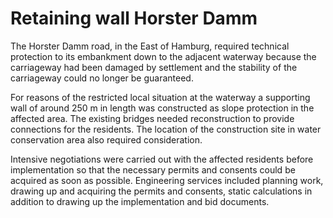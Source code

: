 # Retaining wall Horster Damm

The Horster Damm road, in the East of Hamburg, required technical 
protection to its embankment down to the adjacent waterway because the 
carriageway had been damaged by settlement and the stability of the 
carriageway could no longer be guaranteed.

For reasons of the restricted local situation at the waterway a 
supporting wall of around 250 m in length was constructed as slope 
protection in the affected area. The existing bridges needed 
reconstruction to provide connections for the residents. The location of
the construction site in water conservation area also required 
consideration.

Intensive negotiations were carried out with the affected residents 
before implementation so that the necessary permits and consents could 
be acquired as soon as possible. Engineering services included planning 
work, drawing up and acquiring the permits and consents, static 
calculations in addition to drawing up the implementation and bid documents.